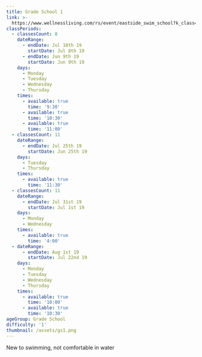 ```yaml
---
title: Grade School 1
link: >-
  https://www.wellnessliving.com/rs/event/eastside_swim_school?k_class=136800&k_class_tab=10910
classPeriods:
  - classesCount: 8
    dateRange:
      - endDate: Jul 18th 19
        startDate: Jul 8th 19
      - endDate: Jun 9th 19
        startDate: Jun 9th 19
    days:
      - Monday
      - Tuesday
      - Wednesday
      - Thursday
    times:
      - available: true
        time: '9:30'
      - available: true
        time: '10:30'
      - available: true
        time: '11:00'
  - classesCount: 11
    dateRange:
      - endDate: Jul 25th 19
        startDate: Jun 25th 19
    days:
      - Tuesday
      - Thursday
    times:
      - available: true
        time: '11:30'
  - classesCount: 11
    dateRange:
      - endDate: Jul 31st 19
        startDate: Jul 1st 19
    days:
      - Monday
      - Wednesday
    times:
      - available: true
        time: '4:00'
  - dateRange:
      - endDate: Aug 1st 19
        startDate: Jul 22nd 19
    days:
      - Monday
      - Tuesday
      - Wednesday
      - Thursday
    times:
      - available: true
        time: '10:00'
      - available: true
        time: '10:30'
ageGroup: Grade School
difficulty: '1'
thumbnail: /assets/gs1.png
---
```

New to swimming, not comfortable in water
